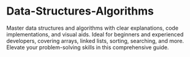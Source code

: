 # Data-Structures-Algorithms
Master data structures and algorithms with clear explanations, code implementations, and visual aids. Ideal for beginners and experienced developers, covering arrays, linked lists, sorting, searching, and more. Elevate your problem-solving skills in this comprehensive guide.
